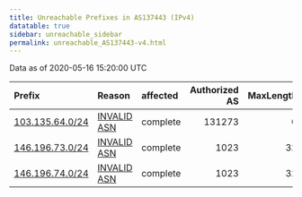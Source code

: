 ```yaml
---
title: Unreachable Prefixes in AS137443 (IPv4)
datatable: true
sidebar: unreachable_sidebar
permalink: unreachable_AS137443-v4.html
---
```


Data as of 2020-05-16 15:20:00 UTC


<div class="datatable-begin"></div>

| Prefix                                                   | Reason                                                                                                  | affected   |   Authorized AS |   MaxLength | Anchor                                       |   unreachable /24s |
|:---------------------------------------------------------|:--------------------------------------------------------------------------------------------------------|:-----------|----------------:|------------:|:---------------------------------------------|-------------------:|
| [103.135.64.0/24](https://stat.ripe.net/103.135.64.0/24) | [INVALID ASN](https://rpki-validator.ripe.net/announcement-preview?asn=AS137443&prefix=103.135.64.0/24) | complete   |          131273 |           0 | [APNIC](unreachable_APNIC_RPKI_Root-v4.html) |                  1 |
| [146.196.73.0/24](https://stat.ripe.net/146.196.73.0/24) | [INVALID ASN](https://rpki-validator.ripe.net/announcement-preview?asn=AS137443&prefix=146.196.73.0/24) | complete   |            1023 |          32 | [APNIC](unreachable_APNIC_RPKI_Root-v4.html) |                  1 |
| [146.196.74.0/24](https://stat.ripe.net/146.196.74.0/24) | [INVALID ASN](https://rpki-validator.ripe.net/announcement-preview?asn=AS137443&prefix=146.196.74.0/24) | complete   |            1023 |          32 | [APNIC](unreachable_APNIC_RPKI_Root-v4.html) |                  1 |

<div class="datatable-end"></div>